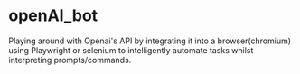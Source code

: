 # openAI_bot

Playing around with Openai's API by integrating it into a browser(chromium) using Playwright or selenium to intelligently
automate tasks whilst interpreting prompts/commands. 

